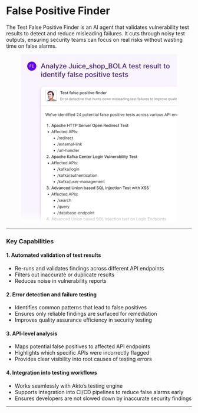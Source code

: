 # False Positive Finder

The Test False Positive Finder is an AI agent that validates vulnerability test results to detect and reduce misleading failures. It cuts through noisy test outputs, ensuring security teams can focus on real risks without wasting time on false alarms.

<figure><img src="../.gitbook/assets/image (1) (1).png" alt=""><figcaption></figcaption></figure>

***

### Key Capabilities

#### 1. Automated validation of test results

* Re-runs and validates findings across different API endpoints
* Filters out inaccurate or duplicate results
* Reduces noise in vulnerability reports

#### 2. Error detection and failure testing

* Identifies common patterns that lead to false positives
* Ensures only reliable findings are surfaced for remediation
* Improves quality assurance efficiency in security testing

#### 3. API-level analysis

* Maps potential false positives to affected API endpoints
* Highlights which specific APIs were incorrectly flagged
* Provides clear visibility into root causes of testing errors

#### 4. Integration into testing workflows

* Works seamlessly with Akto’s testing engine
* Supports integration into CI/CD pipelines to reduce false alarms early
* Ensures developers are not slowed down by inaccurate security findings

***

###
